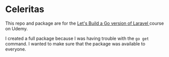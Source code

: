 # Celeritas

This repo and package are for the [Let's Build a Go version of Laravel
](https://www.udemy.com/course/lets-build-a-go-version-of-laravel) course on Udemy.

I created a full package because I was having trouble with the `go get` command. I wanted to make sure that the package was available to everyone.
